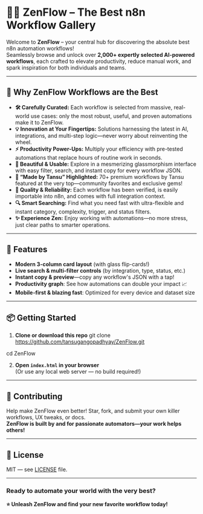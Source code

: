 # 🧘‍♂️ ZenFlow – The Best n8n Workflow Gallery

Welcome to **ZenFlow** – your central hub for discovering the absolute best n8n automation workflows!  
Seamlessly browse and unlock over **2,000+ expertly selected AI-powered workflows**, each crafted to elevate productivity, reduce manual work, and spark inspiration for both individuals and teams.

---

## 🌟 Why ZenFlow Workflows are the Best

- **🛠️ Carefully Curated:** Each workflow is selected from massive, real-world use cases: only the most robust, useful, and proven automations make it to ZenFlow.
- **💡 Innovation at Your Fingertips:** Solutions harnessing the latest in AI, integrations, and multi-step logic—never worry about reinventing the wheel.
- **⚡ Productivity Power-Ups:** Multiply your efficiency with pre-tested automations that replace hours of routine work in seconds.
- **🎨 Beautiful & Usable:** Explore in a mesmerizing glassmorphism interface with easy filter, search, and instant copy for every workflow JSON.
- **🏅 “Made by Tansu” Highlighted:** 70+ premium workflows by Tansu featured at the very top—community favorites and exclusive gems!
- **💯 Quality & Reliability:** Each workflow has been verified, is easily importable into n8n, and comes with full integration context.
- **🔍 Smart Searching:** Find what you need fast with ultra-flexible and instant category, complexity, trigger, and status filters.
- **✨ Experience Zen:** Enjoy working with automations—no more stress, just clear paths to smarter operations.

---

## 🚀 Features

- **Modern 3-column card layout** (with glass flip-cards!)
- **Live search & multi-filter controls** (by integration, type, status, etc.)
- **Instant copy & preview**—copy any workflow's JSON with a tap!
- **Productivity graph**: See how automations can double your impact 📈
- **Mobile-first & blazing fast**: Optimized for every device and dataset size

---

## 📦 Getting Started

1. **Clone or download this repo**
git clone https://github.com/tansugangopadhyay/ZenFlow.git

cd ZenFlow

2. **Open `index.html` in your browser**  
(Or use any local web server — no build required!)


---

## 👑 Contributing

Help make ZenFlow even better! Star, fork, and submit your own killer workflows, UX tweaks, or docs.  
**ZenFlow is built by and for passionate automators—your work helps others!**

---

## 📜 License

MIT — see [LICENSE](LICENSE) file.

---

### Ready to automate your world with the very best?  
**⭐️ Unleash ZenFlow and find your new favorite workflow today!**



